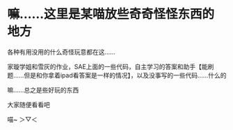 嘛……这里是某喵放些奇奇怪怪东西的地方
==============

各种有用没用的什么奇怪玩意都在这……

家璇学姐和雪灰的作业，SAE上面的一些代码，自主学习的答案和助手【能刷题……但是和你拿着ipad看答案是一样的情况】，以及没事写的一些代码……什么的

嘛……总之是些好玩的东西

大家随便看看吧

喵~ ＞▽＜ 
